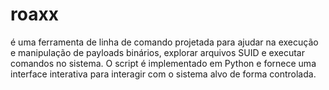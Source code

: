 # roaxx
é uma ferramenta de linha de comando projetada para ajudar na execução e manipulação de payloads binários, explorar arquivos SUID e executar comandos no sistema. O script é implementado em Python e fornece uma interface interativa para interagir com o sistema alvo de forma controlada.
